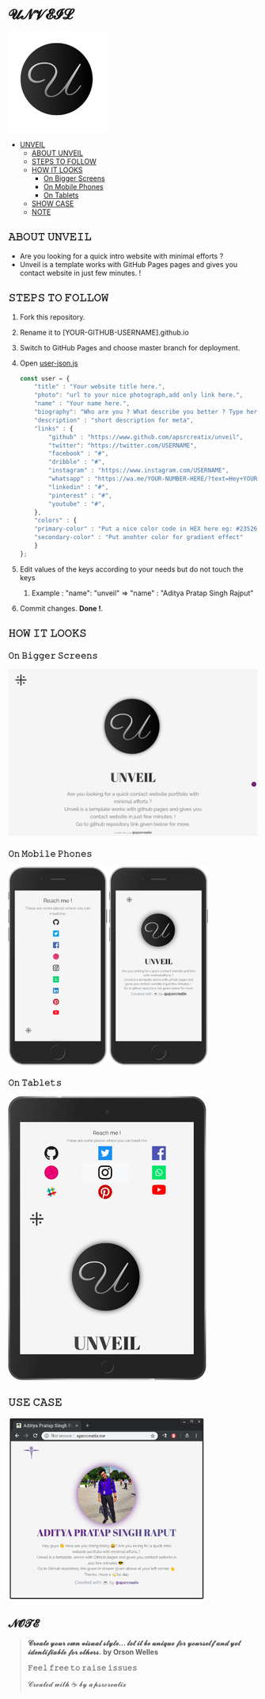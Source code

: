 # 𝓤𝓝𝓥𝓔𝓘𝓛
<img src="https://github.com/apsrcreatix/unveil/blob/master/assets/icons/icon_640.png" data-canonical-src="https://github.com/apsrcreatix/unveil/blob/master/assets/icons/icon_640.png" width="200" height="200" />

- [UNVEIL](#𝓤𝓝𝓥𝓔𝓘𝓛)
    - [ABOUT UNVEIL](#𝙰𝙱𝙾𝚄𝚃-𝚄𝙽𝚅𝙴𝙸𝙻)
    - [STEPS TO FOLLOW](#𝚂𝚃𝙴𝙿𝚂-𝚃𝙾-𝙵𝙾𝙻𝙻𝙾𝚆)
    - [HOW IT LOOKS](#𝙷𝙾𝚆-𝙸𝚃-𝙻𝙾𝙾𝙺𝚂)
        - [On Bigger Screens](#𝙾𝚗-𝙱𝚒𝚐𝚐𝚎𝚛-𝚂𝚌𝚛𝚎𝚎𝚗𝚜)
        - [On Mobile Phones](#𝙾𝚗-𝙼𝚘𝚋𝚒𝚕𝚎-𝙿𝚑𝚘𝚗𝚎𝚜)
        - [On Tablets](#𝙾𝚗-𝙼𝚘𝚋𝚒𝚕𝚎-𝙿𝚑𝚘𝚗𝚎𝚜)
    - [SHOW CASE](#𝚄𝚂𝙴-𝙲𝙰𝚂𝙴)
    - [NOTE](#𝓝𝓞𝓣𝓔 )

## 𝙰𝙱𝙾𝚄𝚃 𝚄𝙽𝚅𝙴𝙸𝙻

- Are you looking for a quick intro website with minimal efforts ? 
- Unveil is a template works with GitHub Pages pages and gives you contact website in just few minutes. ! 

## 𝚂𝚃𝙴𝙿𝚂 𝚃𝙾 𝙵𝙾𝙻𝙻𝙾𝚆

1. Fork this repository.

2. Rename it to [YOUR-GITHUB-USERNAME].github.io

3. Switch to GitHub Pages and choose master branch for deployment.

4. Open  [user-json.js](https://github.com/apsrcreatix/unveil/blob/master/userinfo/user-json.js)

   ```js
   const user = {
       "title" : "Your website title here.",
       "photo": "url to your nice photograph,add only link here.",
       "name" : "Your name here.",
       "biography": "Who are you ? What describe you better ? Type here to let people know about you.",
       "description" : "short description for meta",
       "links" : {
           "github" : "https://www.github.com/apsrcreatix/unveil",
           "twitter": "https://twitter.com/USERNAME",
           "facebook" : "#",
           "dribble" : "#",
           "instagram" : "https://www.instagram.com/USERNAME",
           "whatsapp" : "https://wa.me/YOUR-NUMBER-HERE/?text=Hey+YOUR-NAME+%21+I+am+",
           "linkedin" : "#",
           "pinterest" : "#",
           "youtube" : "#",
       },
       "colors" : {
       "primary-color" : "Put a nice color code in HEX here eg: #23526",
       "secondary-color" : "Put anohter color for gradient effect"
       }
   };
   ```

5. Edit values of the keys according to your needs but do not touch the keys

   1. Example : "name": "unveil" => "name" : "Aditya Pratap Singh Rajput"

6. Commit changes. **Done !**.

## 𝙷𝙾𝚆 𝙸𝚃 𝙻𝙾𝙾𝙺𝚂

### 𝙾𝚗 𝙱𝚒𝚐𝚐𝚎𝚛 𝚂𝚌𝚛𝚎𝚎𝚗𝚜 

   <img src="https://github.com/apsrcreatix/unveil/blob/master/unveil-docs/bigger-screen.png" data-canonical-src="https://github.com/apsrcreatix/unveil/blob/master/unveil-docs/bigger-screen.png"/>

### 𝙾𝚗 𝙼𝚘𝚋𝚒𝚕𝚎 𝙿𝚑𝚘𝚗𝚎𝚜

   <img src="https://github.com/apsrcreatix/unveil/blob/master/unveil-docs/iphone-1.png" data-canonical-src="https://github.com/apsrcreatix/unveil/blob/master/unveil-docs/iphone-1.png" width="200" height="400" />

   <img src="https://github.com/apsrcreatix/unveil/blob/master/unveil-docs/iphone.png" data-canonical-src="https://github.com/apsrcreatix/unveil/blob/master/unveil-docs/iphone.png" width="200" height="400" />

### 𝙾𝚗 𝚃𝚊𝚋𝚕𝚎𝚝𝚜

   <img src="https://github.com/apsrcreatix/unveil/blob/master/unveil-docs/ipad.png" data-canonical-src="https://github.com/apsrcreatix/unveil/blob/master/unveil-docs/ipad.png" width="400"/>

## 𝚄𝚂𝙴 𝙲𝙰𝚂𝙴

<img src="https://github.com/apsrcreatix/unveil/blob/master/unveil-docs/use-case.png" data-canonical-src="https://github.com/apsrcreatix/unveil/blob/master/unveil-docs/use-case.png" width="400"/>

## 𝓝𝓞𝓣𝓔 

> **𝓒𝓻𝓮𝓪𝓽𝓮 𝔂𝓸𝓾𝓻 𝓸𝔀𝓷 𝓿𝓲𝓼𝓾𝓪𝓵 𝓼𝓽𝔂𝓵𝓮... 𝓵𝓮𝓽 𝓲𝓽 𝓫𝓮 𝓾𝓷𝓲𝓺𝓾𝓮 𝓯𝓸𝓻 𝔂𝓸𝓾𝓻𝓼𝓮𝓵𝓯 𝓪𝓷𝓭 𝔂𝓮𝓽 𝓲𝓭𝓮𝓷𝓽𝓲𝓯𝓲𝓪𝓫𝓵𝓮 𝓯𝓸𝓻 𝓸𝓽𝓱𝓮𝓻𝓼.**  **by Orson Welles**
>
> **𝙵𝚎𝚎𝚕 𝚏𝚛𝚎𝚎 𝚝𝚘 𝚛𝚊𝚒𝚜𝚎 𝚒𝚜𝚜𝚞𝚎𝚜**
>
> 𝓒𝓻𝓮𝓪𝓽𝓮𝓭 𝔀𝓲𝓽𝓱 ☕ 𝓫𝔂 𝓪𝓹𝓼𝓻𝓬𝓻𝓮𝓪𝓽𝓲𝔁